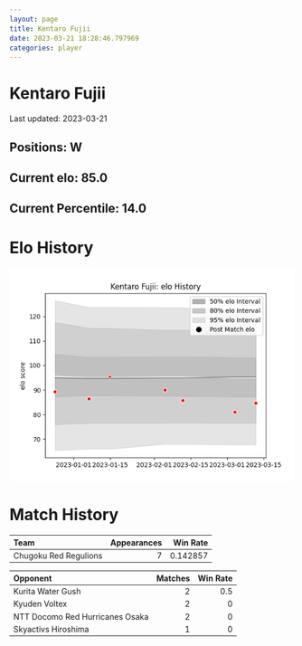 ```yaml
---  
layout: page  
title: Kentaro Fujii  
date: 2023-03-21 18:28:46.797969  
categories: player  
---
```

# Kentaro Fujii


Last updated: 2023-03-21
## Positions: W

## Current elo: 85.0

## Current Percentile: 14.0

# Elo History


![elo history](history_KentaroFujii.png)
# Match History


| Team                  |   Appearances |   Win Rate |
|:----------------------|--------------:|-----------:|
| Chugoku Red Regulions |             7 |   0.142857 |

| Opponent                        |   Matches |   Win Rate |
|:--------------------------------|----------:|-----------:|
| Kurita Water Gush               |         2 |        0.5 |
| Kyuden Voltex                   |         2 |        0   |
| NTT Docomo Red Hurricanes Osaka |         2 |        0   |
| Skyactivs Hiroshima             |         1 |        0   |